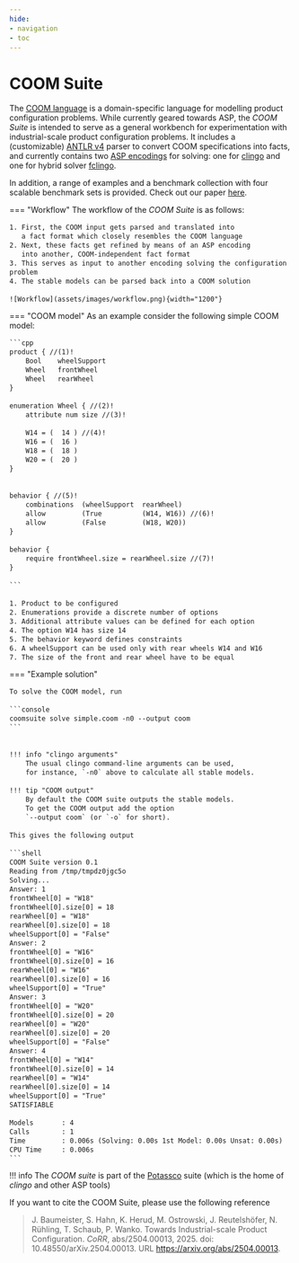 ```yaml
---
hide:
- navigation
- toc
---
```


# COOM Suite

The [COOM language][coom] is a domain-specific language
for modelling product configuration problems. While currently geared towards
ASP, the *COOM Suite* is intended to serve as a general workbench for
experimentation with industrial-scale product configuration problems. It
includes a (customizable) [ANTLR v4][antlr] parser to convert
COOM specifications into facts, and currently contains two [ASP encodings][encodings] for
solving: one for [clingo] and one for
hybrid solver [fclingo].

In addition, a range of examples and a benchmark collection with four scalable
benchmark sets is provided.
Check out our paper [here](https://arxiv.org/pdf/2504.00013).


=== "Workflow"
    The workflow of the *COOM Suite* is as follows:

    1. First, the COOM input gets parsed and translated into
       a fact format which closely resembles the COOM language
    2. Next, these facts get refined by means of an ASP encoding
       into another, COOM-independent fact format
    3. This serves as input to another encoding solving the configuration problem
    4. The stable models can be parsed back into a COOM solution

    ![Workflow](assets/images/workflow.png){width="1200"}

=== "COOM model"
    As an example consider the following simple COOM model:

    ```cpp
    product { //(1)!
        Bool    wheelSupport
        Wheel	frontWheel
        Wheel	rearWheel
    }

    enumeration Wheel { //(2)!
        attribute num size //(3)!

        W14	= (	 14	) //(4)!
        W16	= (	 16	)
        W18	= (	 18	)
        W20	= (	 20	)
    }


    behavior { //(5)!
        combinations  (wheelSupport	 rearWheel)
        allow         (True          (W14, W16)) //(6)!
        allow         (False         (W18, W20))
    }

    behavior {
        require frontWheel.size = rearWheel.size //(7)!
    }

    ```

    1. Product to be configured
    2. Enumerations provide a discrete number of options
    3. Additional attribute values can be defined for each option
    4. The option W14 has size 14
    5. The behavior keyword defines constraints
    6. A wheelSupport can be used only with rear wheels W14 and W16
    7. The size of the front and rear wheel have to be equal

=== "Example solution"

    To solve the COOM model, run

    ```console
    coomsuite solve simple.coom -n0 --output coom
    ```


    !!! info "clingo arguments"
        The usual clingo command-line arguments can be used,
        for instance, `-n0` above to calculate all stable models.

    !!! tip "COOM output"
        By default the COOM suite outputs the stable models.
        To get the COOM output add the option
        `--output coom` (or `-o` for short).

    This gives the following output

    ```shell
    COOM Suite version 0.1
    Reading from /tmp/tmpdz0jgc5o
    Solving...
    Answer: 1
    frontWheel[0] = "W18"
    frontWheel[0].size[0] = 18
    rearWheel[0] = "W18"
    rearWheel[0].size[0] = 18
    wheelSupport[0] = "False"
    Answer: 2
    frontWheel[0] = "W16"
    frontWheel[0].size[0] = 16
    rearWheel[0] = "W16"
    rearWheel[0].size[0] = 16
    wheelSupport[0] = "True"
    Answer: 3
    frontWheel[0] = "W20"
    frontWheel[0].size[0] = 20
    rearWheel[0] = "W20"
    rearWheel[0].size[0] = 20
    wheelSupport[0] = "False"
    Answer: 4
    frontWheel[0] = "W14"
    frontWheel[0].size[0] = 14
    rearWheel[0] = "W14"
    rearWheel[0].size[0] = 14
    wheelSupport[0] = "True"
    SATISFIABLE

    Models       : 4
    Calls        : 1
    Time         : 0.006s (Solving: 0.00s 1st Model: 0.00s Unsat: 0.00s)
    CPU Time     : 0.006s
    ```

!!! info
    The *COOM suite* is part of the [Potassco] suite (which is the home of *clingo* and other ASP tools)

If you want to cite the COOM Suite, please use the following reference

> J. Baumeister, S. Hahn, K. Herud, M. Ostrowski, J. Reutelshöfer, N. Rühling, T. Schaub, P. Wanko.
> Towards Industrial-scale Product Configuration. _CoRR_, abs/2504.00013, 2025.
> doi: 10.48550/arXiv.2504.00013. URL https://arxiv.org/abs/2504.00013.

[coom]: https://www.coom-lang.org/
[antlr]: https://www.antlr.org
[encodings]: reference/encodings/index.md
[clingo]: https://potassco.org/clingo
[fclingo]: https://github.com/potassco/fclingo
[Potassco]: https://potassco.org
